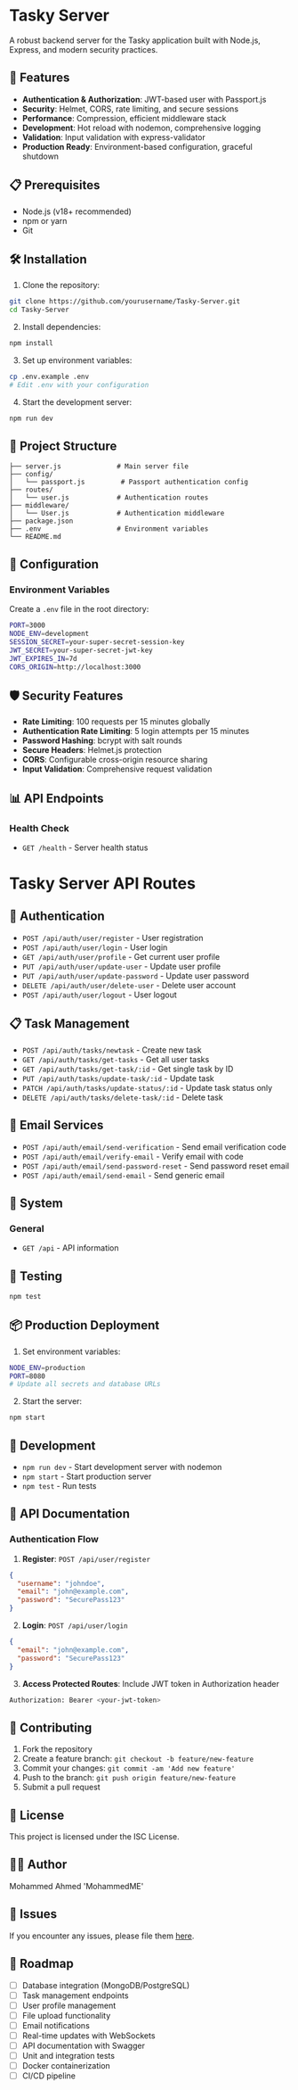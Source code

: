 # Tasky Server

A robust backend server for the Tasky application built with Node.js, Express, and modern security practices.

## 🚀 Features

- **Authentication & Authorization**: JWT-based user with Passport.js
- **Security**: Helmet, CORS, rate limiting, and secure sessions
- **Performance**: Compression, efficient middleware stack
- **Development**: Hot reload with nodemon, comprehensive logging
- **Validation**: Input validation with express-validator
- **Production Ready**: Environment-based configuration, graceful shutdown

## 📋 Prerequisites

- Node.js (v18+ recommended)
- npm or yarn
- Git

## 🛠️ Installation

1. Clone the repository:
```bash
git clone https://github.com/yourusername/Tasky-Server.git
cd Tasky-Server
```

2. Install dependencies:
```bash
npm install
```

3. Set up environment variables:
```bash
cp .env.example .env
# Edit .env with your configuration
```

4. Start the development server:
```bash
npm run dev
```

## 📁 Project Structure

```
├── server.js              # Main server file
├── config/
│   └── passport.js         # Passport authentication config
├── routes/
│   └── user.js            # Authentication routes
├── middleware/
│   └── User.js            # Authentication middleware
├── package.json
├── .env                   # Environment variables
└── README.md
```

## 🔧 Configuration

### Environment Variables

Create a `.env` file in the root directory:

```bash
PORT=3000
NODE_ENV=development
SESSION_SECRET=your-super-secret-session-key
JWT_SECRET=your-super-secret-jwt-key
JWT_EXPIRES_IN=7d
CORS_ORIGIN=http://localhost:3000
```

## 🛡️ Security Features

- **Rate Limiting**: 100 requests per 15 minutes globally
- **Authentication Rate Limiting**: 5 login attempts per 15 minutes
- **Password Hashing**: bcrypt with salt rounds
- **Secure Headers**: Helmet.js protection
- **CORS**: Configurable cross-origin resource sharing
- **Input Validation**: Comprehensive request validation

## 📊 API Endpoints

### Health Check
- `GET /health` - Server health status

# Tasky Server API Routes

## 🔐 Authentication
- `POST /api/auth/user/register` - User registration
- `POST /api/auth/user/login` - User login
- `GET /api/auth/user/profile` - Get current user profile
- `PUT /api/auth/user/update-user` - Update user profile
- `PUT /api/auth/user/update-password` - Update user password
- `DELETE /api/auth/user/delete-user` - Delete user account
- `POST /api/auth/user/logout` - User logout

## 📋 Task Management
- `POST /api/auth/tasks/newtask` - Create new task
- `GET /api/auth/tasks/get-tasks` - Get all user tasks
- `GET /api/auth/tasks/get-task/:id` - Get single task by ID
- `PUT /api/auth/tasks/update-task/:id` - Update task
- `PATCH /api/auth/tasks/update-status/:id` - Update task status only
- `DELETE /api/auth/tasks/delete-task/:id` - Delete task

## 📧 Email Services
- `POST /api/auth/email/send-verification` - Send email verification code
- `POST /api/auth/email/verify-email` - Verify email with code
- `POST /api/auth/email/send-password-reset` - Send password reset email
- `POST /api/auth/email/send-email` - Send generic email

## 🔧 System


### General
- `GET /api` - API information

## 🧪 Testing

```bash
npm test
```

## 📦 Production Deployment

1. Set environment variables:
```bash
NODE_ENV=production
PORT=8080
# Update all secrets and database URLs
```

2. Start the server:
```bash
npm start
```

## 🔄 Development

- `npm run dev` - Start development server with nodemon
- `npm start` - Start production server
- `npm test` - Run tests

## 📝 API Documentation

### Authentication Flow

1. **Register**: `POST /api/user/register`
```json
{
  "username": "johndoe",
  "email": "john@example.com",
  "password": "SecurePass123"
}
```

2. **Login**: `POST /api/user/login`
```json
{
  "email": "john@example.com",
  "password": "SecurePass123"
}
```

3. **Access Protected Routes**: Include JWT token in Authorization header
```bash
Authorization: Bearer <your-jwt-token>
```

## 🤝 Contributing

1. Fork the repository
2. Create a feature branch: `git checkout -b feature/new-feature`
3. Commit your changes: `git commit -am 'Add new feature'`
4. Push to the branch: `git push origin feature/new-feature`
5. Submit a pull request

## 📄 License

This project is licensed under the ISC License.

## 👨‍💻 Author

Mohammed Ahmed 'MohammedME'

## 🐛 Issues

If you encounter any issues, please file them [here](https://github.com/Mohammed-Ahmed-ME/Tasky-Server/issues).

## 🔮 Roadmap

- [ ] Database integration (MongoDB/PostgreSQL)
- [ ] Task management endpoints
- [ ] User profile management
- [ ] File upload functionality
- [ ] Email notifications
- [ ] Real-time updates with WebSockets
- [ ] API documentation with Swagger
- [ ] Unit and integration tests
- [ ] Docker containerization
- [ ] CI/CD pipeline
